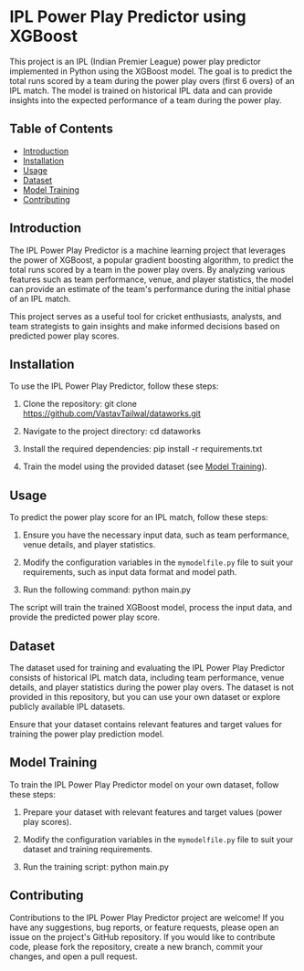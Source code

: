 # IPL Power Play Predictor using XGBoost

This project is an IPL (Indian Premier League) power play predictor implemented in Python using the XGBoost model. The goal is to predict the total runs scored by a team during the power play overs (first 6 overs) of an IPL match. The model is trained on historical IPL data and can provide insights into the expected performance of a team during the power play.

## Table of Contents

- [Introduction](#introduction)
- [Installation](#installation)
- [Usage](#usage)
- [Dataset](#dataset)
- [Model Training](#model-training)
- [Contributing](#contributing)

## Introduction

The IPL Power Play Predictor is a machine learning project that leverages the power of XGBoost, a popular gradient boosting algorithm, to predict the total runs scored by a team in the power play overs. By analyzing various features such as team performance, venue, and player statistics, the model can provide an estimate of the team's performance during the initial phase of an IPL match.

This project serves as a useful tool for cricket enthusiasts, analysts, and team strategists to gain insights and make informed decisions based on predicted power play scores.

## Installation

To use the IPL Power Play Predictor, follow these steps:

1. Clone the repository: git clone https://github.com/VastavTailwal/dataworks.git

2. Navigate to the project directory: cd dataworks

3. Install the required dependencies: pip install -r requirements.txt

4. Train the model using the provided dataset (see [Model Training](#model-training)).

## Usage

To predict the power play score for an IPL match, follow these steps:

1. Ensure you have the necessary input data, such as team performance, venue details, and player statistics.

2. Modify the configuration variables in the `mymodelfile.py` file to suit your requirements, such as input data format and model path.

3. Run the following command: python main.py

The script will train the trained XGBoost model, process the input data, and provide the predicted power play score.

## Dataset

The dataset used for training and evaluating the IPL Power Play Predictor consists of historical IPL match data, including team performance, venue details, and player statistics during the power play overs. The dataset is not provided in this repository, but you can use your own dataset or explore publicly available IPL datasets.

Ensure that your dataset contains relevant features and target values for training the power play prediction model.

## Model Training

To train the IPL Power Play Predictor model on your own dataset, follow these steps:

1. Prepare your dataset with relevant features and target values (power play scores).

2. Modify the configuration variables in the `mymodelfile.py` file to suit your dataset and training requirements.

3. Run the training script: python main.py

## Contributing

Contributions to the IPL Power Play Predictor project are welcome! If you have any suggestions, bug reports, or feature requests, please open an issue on the project's GitHub repository. If you would like to contribute code, please fork the repository, create a new branch, commit your changes, and open a pull request.
